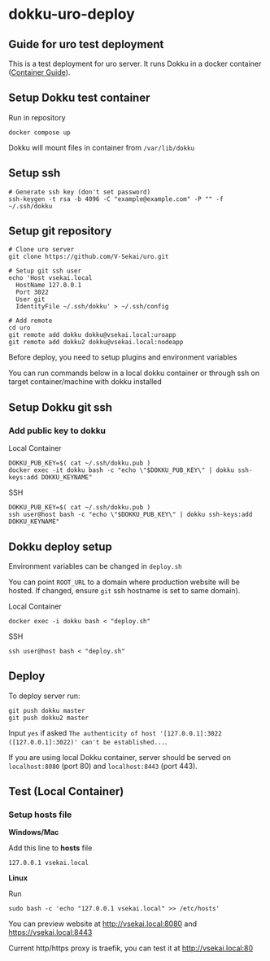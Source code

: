 # dokku-uro-deploy
## Guide for uro test deployment

This is a test deployment for uro server. It runs Dokku in a docker container ([Container Guide](https://dokku.com/docs/getting-started/install/docker/)).

## Setup Dokku test container
Run in repository
```
docker compose up
```

Dokku will mount files in container from `/var/lib/dokku`

## Setup ssh
```
# Generate ssh key (don't set password)
ssh-keygen -t rsa -b 4096 -C "example@example.com" -P "" -f ~/.ssh/dokku
```

## Setup git repository
```
# Clone uro server
git clone https://github.com/V-Sekai/uro.git

# Setup git ssh user
echo 'Host vsekai.local
  HostName 127.0.0.1
  Port 3022
  User git
  IdentityFile ~/.ssh/dokku' > ~/.ssh/config

# Add remote
cd uro
git remote add dokku dokku@vsekai.local:uroapp
git remote add dokku2 dokku@vsekai.local:nodeapp
```

Before deploy, you need to setup plugins and environment variables

You can run commands below in a local dokku container or through ssh on target container/machine with dokku installed

## Setup Dokku git ssh
### Add public key to dokku
Local Container
```
DOKKU_PUB_KEY=$( cat ~/.ssh/dokku.pub )
docker exec -it dokku bash -c "echo \"$DOKKU_PUB_KEY\" | dokku ssh-keys:add DOKKU_KEYNAME"
```
SSH
```
DOKKU_PUB_KEY=$( cat ~/.ssh/dokku.pub )
ssh user@host bash -c "echo \"$DOKKU_PUB_KEY\" | dokku ssh-keys:add DOKKU_KEYNAME"
```

## Dokku deploy setup
Environment variables can be changed in `deploy.sh`

You can point `ROOT_URL` to a domain where production website will be hosted. If changed, ensure `git` ssh hostname is set to same domain).

Local Container
```
docker exec -i dokku bash < "deploy.sh"
```
SSH
```
ssh user@host bash < "deploy.sh"
```

## Deploy
To deploy server run:
```
git push dokku master
git push dokku2 master
```
Input `yes` if asked `The authenticity of host '[127.0.0.1]:3022 ([127.0.0.1]:3022)' can't be established...`.

If you are using local Dokku container, server should be served on `localhost:8080` (port 80) and `localhost:8443`  (port 443).

## Test (Local Container)
### Setup hosts file
**Windows/Mac**

Add this line to **hosts** file
```
127.0.0.1 vsekai.local
```

**Linux**

Run
```
sudo bash -c 'echo "127.0.0.1 vsekai.local" >> /etc/hosts'
```

You can preview website at http://vsekai.local:8080 and https://vsekai.local:8443

Current http/https proxy is traefik, you can test it at http://vsekai.local:80

